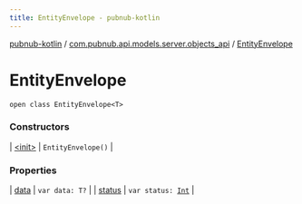 ```yaml
---
title: EntityEnvelope - pubnub-kotlin
---
```


[pubnub-kotlin](../../index.html) / [com.pubnub.api.models.server.objects_api](../index.html) / [EntityEnvelope](./index.html)

# EntityEnvelope

`open class EntityEnvelope<T>`

### Constructors

| [&lt;init&gt;](-init-.html) | `EntityEnvelope()` |

### Properties

| [data](data.html) | `var data: T?` |
| [status](status.html) | `var status: `[`Int`](https://kotlinlang.org/api/latest/jvm/stdlib/kotlin/-int/index.html) |

